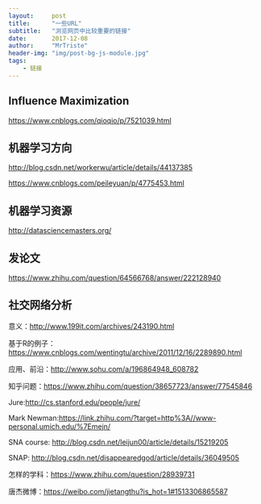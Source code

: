 ```yaml
---
layout:     post
title:      "一些URL"
subtitle:   "浏览网页中比较重要的链接"
date:       2017-12-08
author:     "MrTriste"
header-img: "img/post-bg-js-module.jpg"
tags:
    - 链接
---
```


## Influence Maximization

https://www.cnblogs.com/qioqio/p/7521039.html

## 机器学习方向

http://blog.csdn.net/workerwu/article/details/44137385

https://www.cnblogs.com/peileyuan/p/4775453.html

## 机器学习资源

http://datasciencemasters.org/

## 发论文

https://www.zhihu.com/question/64566768/answer/222128940

## 社交网络分析

意义：http://www.199it.com/archives/243190.html

基于R的例子：https://www.cnblogs.com/wentingtu/archive/2011/12/16/2289890.html

应用、前沿：http://www.sohu.com/a/196864948_608782

知乎问题：https://www.zhihu.com/question/38657723/answer/77545846

Jure:http://cs.stanford.edu/people/jure/

Mark Newman:https://link.zhihu.com/?target=http%3A//www-personal.umich.edu/%7Emejn/

SNA course: http://blog.csdn.net/leijun00/article/details/15219205

SNAP: http://blog.csdn.net/disappearedgod/article/details/36049505

怎样的学科：https://www.zhihu.com/question/28939731

唐杰微博：https://weibo.com/jietangthu?is_hot=1#1513306865587

